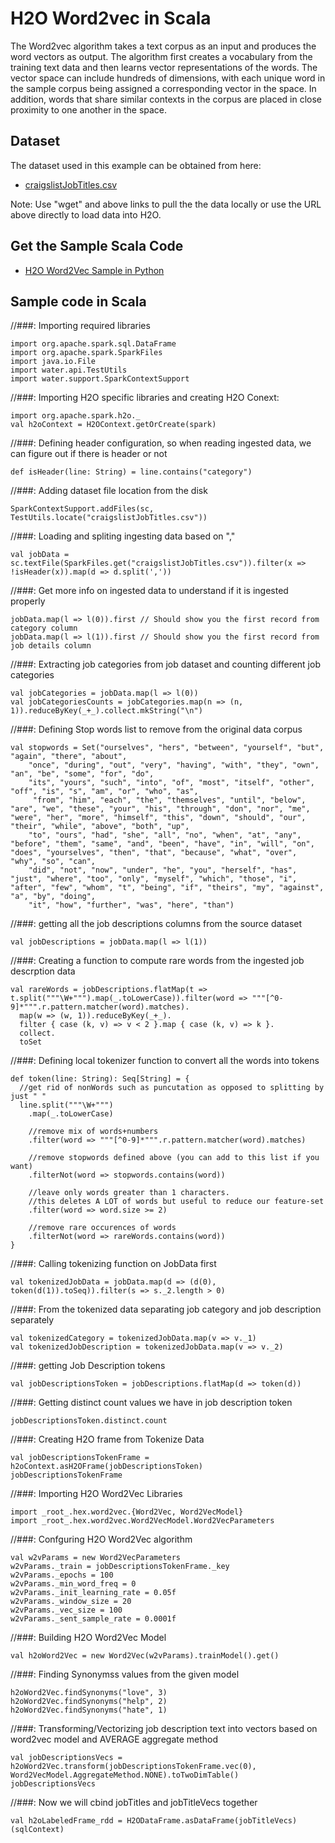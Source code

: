 # H2O Word2vec in Scala #

The Word2vec algorithm takes a text corpus as an input and produces the word vectors as output. The algorithm first creates a vocabulary from the training text data and then learns vector representations of the words. The vector space can include hundreds of dimensions, with each unique word in the sample corpus being assigned a corresponding vector in the space. In addition, words that share similar contexts in the corpus are placed in close proximity to one another in the space. 

## Dataset ##
The dataset used in this example can be obtained from here:
 - [craigslistJobTitles.csv](https://raw.githubusercontent.com/Avkash/mldl/master/data/craigslistJobTitles.csv)

Note: Use "wget" and above links to pull the the data locally or use the URL above directly to load data into H2O.

## Get the Sample Scala Code ##
  - [H2O Word2Vec Sample in Python](https://github.com/Avkash/mldl/blob/master/notebook/h2o/H2O-Word2vec-Craigslist-Sample.ipynb)

## Sample code in Scala ## 

//###: Importing required libraries 
```
import org.apache.spark.sql.DataFrame
import org.apache.spark.SparkFiles
import java.io.File
import water.api.TestUtils
import water.support.SparkContextSupport
```
//###: Importing H2O specific libraries and creating H2O Conext:
```
import org.apache.spark.h2o._
val h2oContext = H2OContext.getOrCreate(spark)
```
//###: Defining header configuration, so when reading ingested data, we can figure out if there is header or not
```
def isHeader(line: String) = line.contains("category")
```

//###: Adding dataset file location from the disk
```
SparkContextSupport.addFiles(sc, TestUtils.locate("craigslistJobTitles.csv"))
```
//###: Loading and spliting ingesting data based on ","
```
val jobData = sc.textFile(SparkFiles.get("craigslistJobTitles.csv")).filter(x => !isHeader(x)).map(d => d.split(','))
```

//###: Get more info on ingested data to understand if it is ingested properly
```
jobData.map(l => l(0)).first // Should show you the first record from category column
jobData.map(l => l(1)).first // Should show you the first record from job details column
```

//###: Extracting job categories from job dataset and counting different job categories
```
val jobCategories = jobData.map(l => l(0))
val jobCategoriesCounts = jobCategories.map(n => (n, 1)).reduceByKey(_+_).collect.mkString("\n")
```

//###: Defining Stop words list to remove from the original data corpus
```
val stopwords = Set("ourselves", "hers", "between", "yourself", "but", "again", "there", "about", 
    "once", "during", "out", "very", "having", "with", "they", "own", "an", "be", "some", "for", "do", 
    "its", "yours", "such", "into", "of", "most", "itself", "other", "off", "is", "s", "am", "or", "who", "as", 
     "from", "him", "each", "the", "themselves", "until", "below", "are", "we", "these", "your", "his", "through", "don", "nor", "me", "were", "her", "more", "himself", "this", "down", "should", "our", "their", "while", "above", "both", "up", 
    "to", "ours", "had", "she", "all", "no", "when", "at", "any", "before", "them", "same", "and", "been", "have", "in", "will", "on", "does", "yourselves", "then", "that", "because", "what", "over", "why", "so", "can", 
    "did", "not", "now", "under", "he", "you", "herself", "has", "just", "where", "too", "only", "myself", "which", "those", "i", "after", "few", "whom", "t", "being", "if", "theirs", "my", "against", "a", "by", "doing", 
    "it", "how", "further", "was", "here", "than")
```

//###: getting all the job descriptions columns from the source dataset
```
val jobDescriptions = jobData.map(l => l(1))
```

//###: Creating a function to compute rare words from the ingested job descrption data
```
val rareWords = jobDescriptions.flatMap(t => t.split("""\W+""").map(_.toLowerCase)).filter(word => """[^0-9]*""".r.pattern.matcher(word).matches).
  map(w => (w, 1)).reduceByKey(_+_).
  filter { case (k, v) => v < 2 }.map { case (k, v) => k }.
  collect.
  toSet
```

//###: Defining local tokenizer function to convert all the words into tokens
```
def token(line: String): Seq[String] = {
  //get rid of nonWords such as puncutation as opposed to splitting by just " "
  line.split("""\W+""")
    .map(_.toLowerCase)

    //remove mix of words+numbers
    .filter(word => """[^0-9]*""".r.pattern.matcher(word).matches)

    //remove stopwords defined above (you can add to this list if you want)
    .filterNot(word => stopwords.contains(word))

    //leave only words greater than 1 characters.
    //this deletes A LOT of words but useful to reduce our feature-set
    .filter(word => word.size >= 2)

    //remove rare occurences of words
    .filterNot(word => rareWords.contains(word))
}
```
//###: Calling tokenizing function on JobData first
```
val tokenizedJobData = jobData.map(d => (d(0), token(d(1)).toSeq)).filter(s => s._2.length > 0)
```

//###: From the tokenized data separating job category and job description separately
```
val tokenizedCategory = tokenizedJobData.map(v => v._1)
val tokenizedJobDescription = tokenizedJobData.map(v => v._2)
```

//###: getting Job Description tokens
```
val jobDescriptionsToken = jobDescriptions.flatMap(d => token(d))
```

//###:  Getting distinct count values we have in job description token
```
jobDescriptionsToken.distinct.count
```

//###: Creating H2O frame from Tokenize Data
```
val jobDescriptionsTokenFrame = h2oContext.asH2OFrame(jobDescriptionsToken)
jobDescriptionsTokenFrame
```

//###: Importing H2O Word2Vec Libraries
```
import _root_.hex.word2vec.{Word2Vec, Word2VecModel}
import _root_.hex.word2vec.Word2VecModel.Word2VecParameters
```

//###: Confguring H2O Word2Vec algorithm
```
val w2vParams = new Word2VecParameters
w2vParams._train = jobDescriptionsTokenFrame._key
w2vParams._epochs = 100
w2vParams._min_word_freq = 0
w2vParams._init_learning_rate = 0.05f
w2vParams._window_size = 20
w2vParams._vec_size = 100
w2vParams._sent_sample_rate = 0.0001f
```

//###: Building H2O Word2Vec Model
```
val h2oWord2Vec = new Word2Vec(w2vParams).trainModel().get()
```

//###: Finding Synonymss values from the given model
```
h2oWord2Vec.findSynonyms("love", 3)
h2oWord2Vec.findSynonyms("help", 2)
h2oWord2Vec.findSynonyms("hate", 1)
```

//###: Transforming/Vectorizing job description text into vectors based on word2vec model and AVERAGE aggregate method
```
val jobDescriptionsVecs = h2oWord2Vec.transform(jobDescriptionsTokenFrame.vec(0), Word2VecModel.AggregateMethod.NONE).toTwoDimTable()
jobDescriptionsVecs
```

//###: Now we will cbind jobTitles and jobTitleVecs together
```
val h2oLabeledFrame_rdd = H2ODataFrame.asDataFrame(jobTitleVecs)(sqlContext)
```


